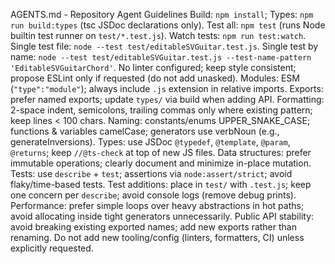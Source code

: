 AGENTS.md - Repository Agent Guidelines
Build: `npm install`; Types: `npm run build:types` (tsc JSDoc declarations only).
Test all: `npm test` (runs Node builtin test runner on `test/*.test.js`).
Watch tests: `npm run test:watch`.
Single test file: `node --test test/editableSVGuitar.test.js`.
Single test by name: `node --test test/editableSVGuitar.test.js --test-name-pattern 'EditableSVGuitarChord'`.
No linter configured; keep style consistent; propose ESLint only if requested (do not add unasked).
Modules: ESM (`"type":"module"`); always include `.js` extension in relative imports.
Exports: prefer named exports; update `types/` via build when adding API.
Formatting: 2-space indent, semicolons, trailing commas only where existing pattern; keep lines < 100 chars.
Naming: constants/enums UPPER_SNAKE_CASE; functions & variables camelCase; generators use verbNoun (e.g., generateInversions).
Types: use JSDoc `@typedef`, `@template`, `@param`, `@returns`; keep `//@ts-check` at top of new JS files.
Data structures: prefer immutable operations; clearly document and minimize in-place mutation.
Tests: use `describe` + `test`; assertions via `node:assert/strict`; avoid flaky/time-based tests.
Test additions: place in `test/` with `.test.js`; keep one concern per `describe`; avoid console logs (remove debug prints).
Performance: prefer simple loops over heavy abstractions in hot paths; avoid allocating inside tight generators unnecessarily.
Public API stability: avoid breaking existing exported names; add new exports rather than renaming.
Do not add new tooling/config (linters, formatters, CI) unless explicitly requested.
